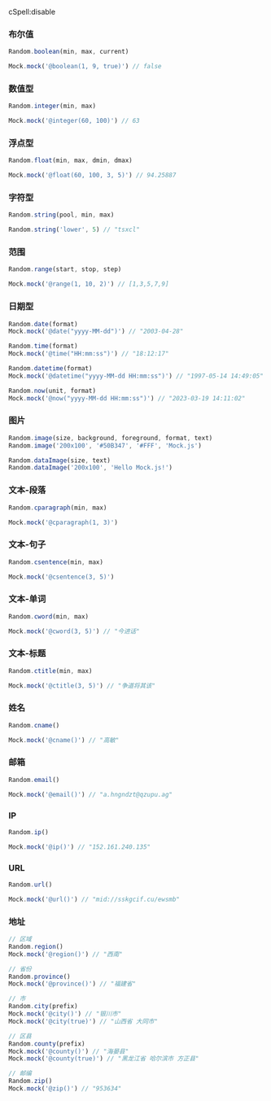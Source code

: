 cSpell:disable

### 布尔值

```ts
Random.boolean(min, max, current)

Mock.mock('@boolean(1, 9, true)') // false
```

### 数值型

```ts
Random.integer(min, max)

Mock.mock('@integer(60, 100)') // 63
```

### 浮点型

```ts
Random.float(min, max, dmin, dmax)

Mock.mock('@float(60, 100, 3, 5)') // 94.25887
```

### 字符型

```ts
Random.string(pool, min, max)

Random.string('lower', 5) // "tsxcl"
```

### 范围

```ts
Random.range(start, stop, step)

Mock.mock('@range(1, 10, 2)') // [1,3,5,7,9]
```

### 日期型

```ts
Random.date(format)
Mock.mock('@date("yyyy-MM-dd")') // "2003-04-28"

Random.time(format)
Mock.mock('@time("HH:mm:ss")') // "18:12:17"

Random.datetime(format)
Mock.mock('@datetime("yyyy-MM-dd HH:mm:ss")') // "1997-05-14 14:49:05"

Random.now(unit, format)
Mock.mock('@now("yyyy-MM-dd HH:mm:ss")') // "2023-03-19 14:11:02"
```

### 图片

```ts
Random.image(size, background, foreground, format, text)
Random.image('200x100', '#50B347', '#FFF', 'Mock.js')

Random.dataImage(size, text)
Random.dataImage('200x100', 'Hello Mock.js!')
```

### 文本-段落

```ts
Random.cparagraph(min, max)

Mock.mock('@cparagraph(1, 3)')
```

### 文本-句子

```ts
Random.csentence(min, max)

Mock.mock('@csentence(3, 5)')
```

### 文本-单词

```ts
Random.cword(min, max)

Mock.mock('@cword(3, 5)') // "今进话"
```

### 文本-标题

```ts
Random.ctitle(min, max)

Mock.mock('@ctitle(3, 5)') // "争道将其该"
```

### 姓名

```ts
Random.cname()

Mock.mock('@cname()') // "高敏"
```

### 邮箱

```ts
Random.email()

Mock.mock('@email()') // "a.hngndzt@qzupu.ag"
```

### IP

```ts
Random.ip()

Mock.mock('@ip()') // "152.161.240.135"
```

### URL

```ts
Random.url()

Mock.mock('@url()') // "mid://sskgcif.cu/ewsmb"
```

### 地址

```ts
// 区域
Random.region()
Mock.mock('@region()') // "西南"

// 省份
Random.province()
Mock.mock('@province()') // "福建省"

// 市
Random.city(prefix)
Mock.mock('@city()') // "银川市"
Mock.mock('@city(true)') // "山西省 大同市"

// 区县
Random.county(prefix)
Mock.mock('@county()') // "海晏县"
Mock.mock('@county(true)') // "黑龙江省 哈尔滨市 方正县"

// 邮编
Random.zip()
Mock.mock('@zip()') // "953634"
```
